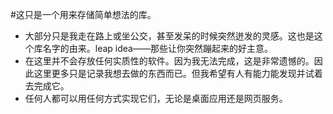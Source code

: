 #这只是一个用来存储简单想法的库。

* 大部分只是我走在路上或坐公交，甚至发呆的时候突然迸发的灵感。这也是这个库名字的由来。leap idea——那些让你突然蹦起来的好主意。
* 在这里并不会存放任何实质性的软件。因为我无法完成，这是非常遗憾的。因此这里更多只是记录我想去做的东西而已。但我希望有人有能力能发现并试着去完成它。
* 任何人都可以用任何方式实现它们，无论是桌面应用还是网页服务。
